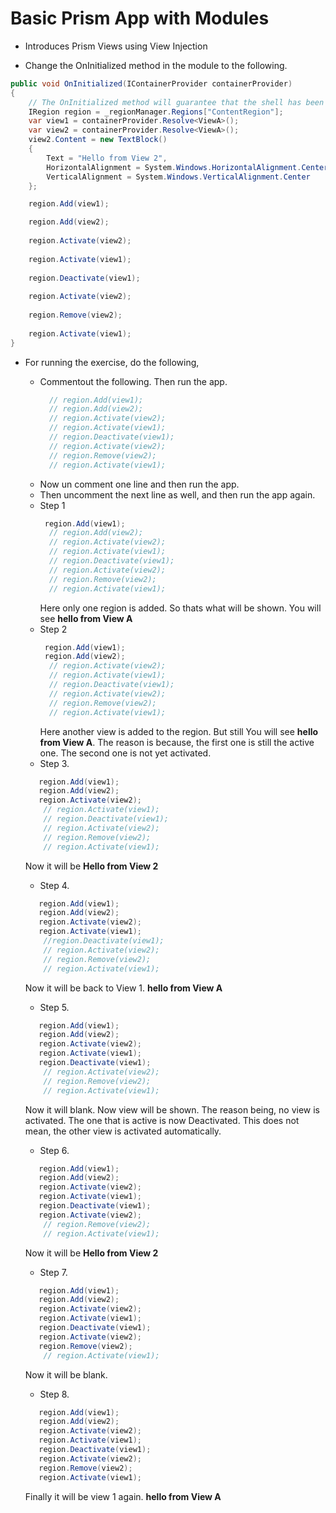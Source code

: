 # Basic Prism App with Modules

- Introduces Prism Views using View Injection

- Change the OnInitialized method in the module to the following.

```cs
public void OnInitialized(IContainerProvider containerProvider)
{
    // The OnInitialized method will guarantee that the shell has been loaded and that the region has been created at this point
    IRegion region = _regionManager.Regions["ContentRegion"];
    var view1 = containerProvider.Resolve<ViewA>();
    var view2 = containerProvider.Resolve<ViewA>();
    view2.Content = new TextBlock()
    {
        Text = "Hello from View 2",
        HorizontalAlignment = System.Windows.HorizontalAlignment.Center,
        VerticalAlignment = System.Windows.VerticalAlignment.Center
    };

    region.Add(view1);

    region.Add(view2);
    
    region.Activate(view2);
    
    region.Activate(view1);
    
    region.Deactivate(view1);
    
    region.Activate(view2);
    
    region.Remove(view2);
    
    region.Activate(view1);
}
```

- For running the exercise, do the following, 
  - Commentout the following. Then run the app.
    ```cs
      // region.Add(view1);
      // region.Add(view2);    
      // region.Activate(view2);    
      // region.Activate(view1);    
      // region.Deactivate(view1);
      // region.Activate(view2);
      // region.Remove(view2);
      // region.Activate(view1);
    ```
  - Now un comment one line and then run the app. 
  - Then uncomment the next line as well, and then run the app again.
  - Step 1
    ```cs
     region.Add(view1);
      // region.Add(view2);    
      // region.Activate(view2);    
      // region.Activate(view1);    
      // region.Deactivate(view1);
      // region.Activate(view2);
      // region.Remove(view2);
      // region.Activate(view1);
    ```
    Here only one region is added. So thats what will be shown. You will see **hello from View A**
  - Step 2
    ```cs
     region.Add(view1);
     region.Add(view2);    
      // region.Activate(view2);    
      // region.Activate(view1);    
      // region.Deactivate(view1);
      // region.Activate(view2);
      // region.Remove(view2);
      // region.Activate(view1);
    ```
    Here another view is added to the region. But still You will see **hello from View A**. The reason is because, the first one is still the active one. The second one is not yet activated.
  - Step 3.  
  ```cs
     region.Add(view1);
     region.Add(view2);    
     region.Activate(view2);    
      // region.Activate(view1);    
      // region.Deactivate(view1);
      // region.Activate(view2);
      // region.Remove(view2);
      // region.Activate(view1);
    ```
    Now it will be **Hello from View 2**

  - Step 4.
  ```cs
     region.Add(view1);
     region.Add(view2);    
     region.Activate(view2);    
     region.Activate(view1);    
      //region.Deactivate(view1);
      // region.Activate(view2);
      // region.Remove(view2);
      // region.Activate(view1);
    ```
    Now it will be back to View 1. **hello from View A**

  - Step 5.
  ```cs
     region.Add(view1);
     region.Add(view2);    
     region.Activate(view2);    
     region.Activate(view1);    
     region.Deactivate(view1);
      // region.Activate(view2);
      // region.Remove(view2);
      // region.Activate(view1);
    ```
    Now it will blank. Now view will be shown. The reason being, no view is activated. The one that is active is now Deactivated. This does not mean, the other view is activated automatically.  

  - Step 6.
  ```cs
     region.Add(view1);
     region.Add(view2);    
     region.Activate(view2);    
     region.Activate(view1);    
     region.Deactivate(view1);
     region.Activate(view2);
      // region.Remove(view2);
      // region.Activate(view1);
    ```
    Now it will be **Hello from View 2**

  - Step 7.
  ```cs
     region.Add(view1);
     region.Add(view2);    
     region.Activate(view2);    
     region.Activate(view1);    
     region.Deactivate(view1);
     region.Activate(view2);
     region.Remove(view2);
      // region.Activate(view1);
    ```
    Now it will be blank.

  - Step 8.
  ```cs
     region.Add(view1);
     region.Add(view2);    
     region.Activate(view2);    
     region.Activate(view1);    
     region.Deactivate(view1);
     region.Activate(view2);
     region.Remove(view2);
     region.Activate(view1);
    ```
    Finally it will be view 1 again. **hello from View A**
